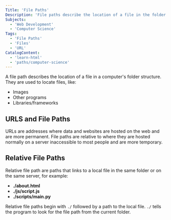 ```yaml
---
Title: 'File Paths'
Description: 'File paths describe the location of a file in the folder structure of a computer.'
Subjects:
  - 'Web Development'
  - 'Computer Science'
Tags:
  - 'File Paths'
  - 'Files'
  - 'URL'
CatalogContent:
  - 'learn-html'
  - 'paths/computer-science'
---
```


A file path describes the location of a file in a computer's folder structure. They are used to locate files, like:

- Images
- Other programs
- Libraries/frameworks

## URLS and File Paths

URLs are addresses where data and websites are hosted on the web and are more permanent. File paths are relative to where they are hosted normally on a server inaccessible to most people and are more temporary.

## Relative File Paths

Relative file path are paths that links to a local file in the same folder or on the same server, for example:

- **./about.html**
- **./js/script.js**
- **./scripts/main.py**

Relative file paths begin with `./` followed by a path to the local file. `./` tells the program to look for the file path from the current folder.
